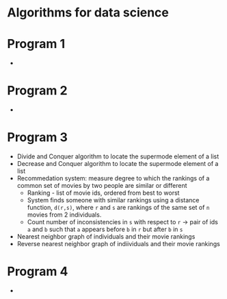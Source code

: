 # Algorithms for data science

# Program 1
-


# Program 2
-

# Program 3
- Divide and Conquer algorithm to locate the supermode element of a list
- Decrease and Conquer algorithm to locate the supermode element of a list
- Recommedation system: measure degree to which the rankings of a common set of movies by two people are similar or different
  - Ranking - list of movie ids, ordered from best to worst
  - System finds someone with similar rankings using a distance function, `d(r,s)`, where `r` and `s` are rankings of the same set of `n` movies from 2 individuals. 
  - Count number of inconsistencies in `s` with respect to `r` -> pair of ids `a` and `b` such that `a` appears before `b` in `r` but after `b` in `s`
 - Nearest neighbor graph of individuals and their movie rankings
 - Reverse nearest neighbor graph of indiividuals and their movie rankings

# Program 4
-
